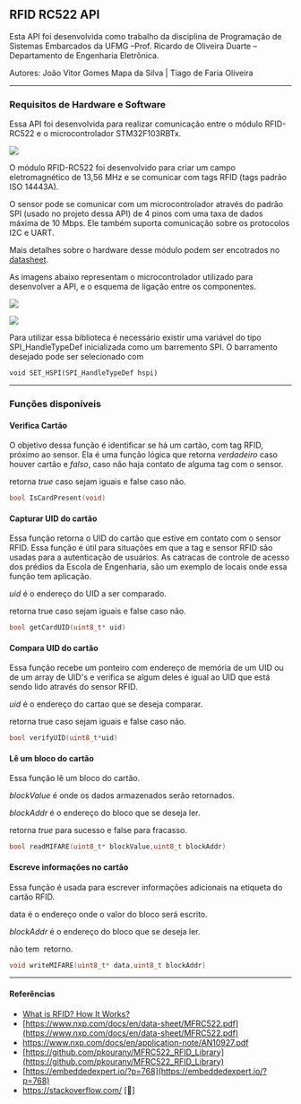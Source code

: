 ## RFID RC522 API

Esta API foi desenvolvida como trabalho da disciplina de Programação de Sistemas Embarcados da UFMG –Prof. Ricardo de Oliveira Duarte –Departamento de Engenharia Eletrônica.

Autores: João Vitor Gomes Mapa da Silva | Tiago de Faria Oliveira

---

### Requisitos de Hardware e Software

Essa API foi desenvolvida para realizar comunicação entre o módulo RFID-RC522 e o microcontrolador STM32F103RBTx. 

![](https://33333.cdn.cke-cs.com/kSW7V9NHUXugvhoQeFaf/images/dc8704896b54dabcfe743ef8b075b007a68ff89343273aca.jpg)

O módulo RFID-RC522 foi desenvolvido para criar um campo eletromagnético de 13,56 MHz e se comunicar com tags RFID (tags padrão ISO 14443A).

O sensor pode se comunicar com um microcontrolador através do padrão SPI (usado no projeto dessa API) de 4 pinos com uma taxa de dados máxima de 10 Mbps. Ele também suporta comunicação sobre os protocolos I2C e UART.

Mais detalhes sobre o hardware desse módulo podem ser encotrados no [datasheet](https://www.nxp.com/docs/en/data-sheet/MFRC522.pdf). 

As imagens abaixo representam o microcontrolador utilizado para desenvolver a API, e o esquema de ligação entre os componentes.

![](https://33333.cdn.cke-cs.com/kSW7V9NHUXugvhoQeFaf/images/6b3b22aa369430e5315bc0765438ab90d1f91489c7df04bc.webp)

![](https://33333.cdn.cke-cs.com/kSW7V9NHUXugvhoQeFaf/images/211953b3e265e3f621e69e4b348d66ea3be43c5b98137096.jpeg)

Para utilizar essa biblioteca é necessário existir uma variável do tipo SPI\_HandleTypeDef inicializada como um barremento SPI. O barramento desejado pode ser selecionado com

```plaintext
void SET_HSPI(SPI_HandleTypeDef hspi)
```

---

### Funções disponíveis

#### Verifica Cartão

O objetivo dessa função é identificar se há um cartão, com tag RFID, próximo ao sensor. Ela é uma função lógica que retorna _verdadeiro_ caso houver cartão e _falso_, caso não haja contato de alguma tag com o sensor. 

retorna _true_ caso sejam iguais e false caso não.

```c
bool IsCardPresent(void)
```

#### Capturar UID do cartão

Essa função retorna o UID do cartão que estive em contato com o sensor RFID. Essa função é útil para situações em que a tag e sensor RFID são usadas para a autenticação de usuários. As catracas de controle de acesso dos prédios da Escola de Engenharia, são um exemplo de locais onde essa função tem aplicação. 

_uid_ é o endereço do UID a ser comparado.

retorna true caso sejam iguais e false caso não.

```c
bool getCardUID(uint8_t* uid)
```

#### Compara UID do cartão

Essa função recebe um ponteiro com endereço de memória de um UID ou de um array de UID's e verifica se algum deles é igual ao UID que está sendo lido através do sensor RFID.

_uid_ é o endereço do cartao que se deseja comparar.

retorna true caso sejam iguais e false caso não.

```c
bool verifyUID(uint8_t*uid)
```

#### Lê um bloco do cartão

Essa função lê um bloco do cartão. 

_blockValue_ é onde os dados armazenados serão retornados.

_blockAddr_ é o endereço do bloco que se deseja ler.

retorna _true_ para sucesso e false para fracasso.

```c
bool readMIFARE(uint8_t* blockValue,uint8_t blockAddr)
```

#### Escreve informações no cartão

Essa função é usada para escrever informações adicionais na etiqueta do cartão RFID.

data é o endereço onde o valor do bloco será escrito. 

_blockAddr_ é o endereço do bloco que se deseja ler.

não tem  retorno.

```c
void writeMIFARE(uint8_t* data,uint8_t blockAddr)
```

---

#### Referências

* [What is RFID? How It Works?](https://lastminuteengineers.com/how-rfid-works-rc522-arduino-tutorial/)
* [https://www.nxp.com/docs/en/data-sheet/MFRC522.pdf](https://www.nxp.com/docs/en/data-sheet/MFRC522.pdf)
* https://www.nxp.com/docs/en/application-note/AN10927.pdf
* [https://github.com/pkourany/MFRC522_RFID_Library](https://github.com/pkourany/MFRC522_RFID_Library)
* [https://embeddedexpert.io/?p=768](https://embeddedexpert.io/?p=768)
* https://stackoverflow.com/ [🙏]
